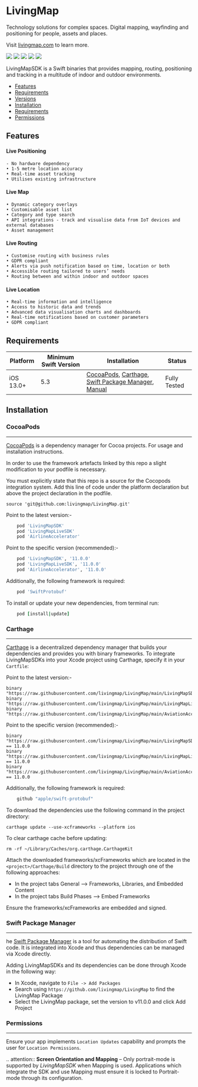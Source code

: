 # LivingMap

Technology solutions for complex spaces. Digital mapping, wayfinding and positioning for people, assets and places.

Visit [livingmap.com](https://www.livingmap.com/) to learn more.

![](https://img.shields.io/badge/Swift:-5.3_5.4_5.5-ff5900.svg)
![](https://img.shields.io/badge/Platform:-_iOS-ff5900.svg)
![](https://img.shields.io/badge/Pod:-_v5.5.0-ff5900.svg)
![](https://img.shields.io/badge/Carthage:-_compatible-ff5900.svg)
![](https://img.shields.io/badge/Swift_Package_Manager:-compatible-ff5900.svg)

LivingMapSDK is a Swift binaries that provides mapping, routing, positioning and tracking in a multitude of indoor and outdoor environments.

- [Features](#features)
- [Requirements](#requirements)
- [Versions](#versions)
- [Installation](#installation)
- [Requirements](#requirements)
- [Permissions](#permissions)

## Features

#### Live Positioning

    - No hardware dependency
    • 1-5 metre location accuracy
    • Real-time asset tracking
    • Utilises existing infrastructure

#### Live Map

    • Dynamic category overlays
    • Customisable asset list
    • Category and type search
    • API integrations - track and visualise data from IoT devices and external databases
    • Asset management

#### Live Routing

    • Customise routing with business rules
    • GDPR compliant
    • Alerts via push notification based on time, location or both
    • Accessible routing tailored to users’ needs
    • Routing between and within indoor and outdoor spaces

#### Live Location

    • Real-time information and intelligence
    • Access to historic data and trends
    • Advanced data visualisation charts and dashboards
    • Real-time notifications based on customer parameters
    • GDPR compliant

## Requirements

| Platform  | Minimum Swift Version | Installation                                                                                                         | Status       |
|-----------| --------------------- | -------------------------------------------------------------------------------------------------------------------- | ------------ |
| iOS 13.0+ | 5.3                   | [CocoaPods](#cocoapods), [Carthage](#carthage), [Swift Package Manager](#swift-package-manager), [Manual](#manually) | Fully Tested |

## Installation

### CocoaPods

---

[CocoaPods](https://cocoapods.org) is a dependency manager for Cocoa projects. For usage and installation instructions.

In order to use the framework artefacts linked by this repo a slight modification to your podfile is necessary.

You must explicitly state that this repo is a source for the Cocopods integration system. Add this line of code under the platform declaration but above the project declaration in the podfile.

```
source 'git@github.com:livingmap/LivingMap.git'
```

Point to the latest version:-

```ruby
    pod 'LivingMapSDK'
    pod 'LivingMapLiveSDK'
    pod 'AirlineAccelerator'
```

Point to the specific version (recommended):-

```ruby
    pod 'LivingMapSDK', '11.0.0'
    pod 'LivingMapLiveSDK', '11.0.0'
    pod 'AirlineAccelerator', '11.0.0'
```

Additionally, the following framework is required:

```ruby
    pod 'SwiftProtobuf'
```

To install or update your new dependencies, from terminal run:

```ruby
    pod [install|update]
```

### Carthage

---

[Carthage](https://github.com/Carthage/Carthage) is a decentralized dependency manager that builds your dependencies and provides you with binary frameworks. To integrate LivingMapSDKs into your Xcode project using Carthage, specify it in your `Cartfile`:

Point to the latest version:-

```ogdl
binary "https://raw.githubusercontent.com/livingmap/LivingMap/main/LivingMapSDK.json"
binary "https://raw.githubusercontent.com/livingmap/LivingMap/main/LivingMapLiveSDK.json"
binary "https://raw.githubusercontent.com/livingmap/LivingMap/main/AviationAccelerator.json"
```

Point to the specific version (recommended):-

```ogdl
binary "https://raw.githubusercontent.com/livingmap/LivingMap/main/LivingMapSDK.json" == 11.0.0
binary "https://raw.githubusercontent.com/livingmap/LivingMap/main/LivingMapLiveSDK.json" == 11.0.0
binary "https://raw.githubusercontent.com/livingmap/LivingMap/main/AviationAccelerator.json" == 11.0.0
```

Additionally, the following framework is required:

```ruby
    github "apple/swift-protobuf"
```

To download the dependencies use the following command in the project directory:

`carthage update --use-xcframeworks --platform ios`

To clear carthage cache before updating:

`rm -rf ~/Library/Caches/org.carthage.CarthageKit`

Attach the downloaded frameworks/xcFrameworks which are located in the `<project>/Carthage/Build` directory 
to the project through one of the following approaches:

- In the project tabs General --> Frameworks, Libraries, and Embedded Content
- In the project tabs Build Phases --> Embed Frameworks

Ensure the frameworks/xcFrameworks are embedded and signed.

### Swift Package Manager

---

he [Swift Package Manager](https://swift.org/package-manager/) is a tool for automating the distribution of Swift code. 
It is integrated into Xcode and thus dependencies can be managed via Xcode directly.

Adding LivingMapSDKs and its dependencies can be done through Xcode in the following way:

- In Xcode, navigate to `File -> Add Packages`
- Search using `https://github.com/livingmap/LivingMap` to find the LivingMap Package
- Select the LivingMap package, set the version to v11.0.0 and click Add Project


### Permissions

---

Ensure your app implements `Location Updates` capability and prompts the user for `Location Permissions`.

.. attention:: **Screen Orientation and Mapping** – Only portrait-mode is supported by _LivingMapSDK_ when Mapping is used. Applications which integrate the SDK and use Mapping must ensure it is locked to Portrait-mode through its configuration.
